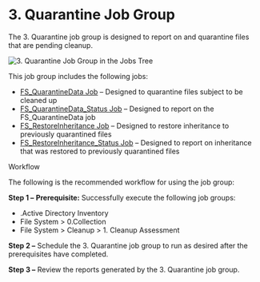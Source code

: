 # 3. Quarantine Job Group

The 3. Quarantine job group is designed to report on and quarantine files that are pending cleanup.

![3. Quarantine Job Group in the Jobs Tree](/img/product_docs/accessanalyzer/11.6/admin/hostmanagement/jobstree.webp)

This job group includes the following jobs:

- [FS_QuarantineData Job](/docs/accessanalyzer/11.6/solutions/filesystem/cleanup/quarantine/fs_quarantinedata.md)
  – Designed to quarantine files subject to be cleaned up
- [FS_QuarantineData_Status Job](/docs/accessanalyzer/11.6/solutions/filesystem/cleanup/quarantine/fs_quarantinedata_status.md)
  – Designed to report on the FS_QuarantineData job
- [FS_RestoreInheritance Job](/docs/accessanalyzer/11.6/solutions/filesystem/cleanup/quarantine/fs_restoreinheritance.md)
  – Designed to restore inheritance to previously quarantined files
- [FS_RestoreInheritance_Status Job](/docs/accessanalyzer/11.6/solutions/filesystem/cleanup/quarantine/fs_restoreinheritance_status.md)
  – Designed to report on inheritance that was restored to previously quarantined files

Workflow

The following is the recommended workflow for using the job group:

**Step 1 –** **Prerequisite:** Successfully execute the following job groups:

- .Active Directory Inventory
- File System > 0.Collection
- File System > Cleanup > 1. Cleanup Assessment

**Step 2 –** Schedule the 3. Quarantine job group to run as desired after the prerequisites have
completed.

**Step 3 –** Review the reports generated by the 3. Quarantine job group.
